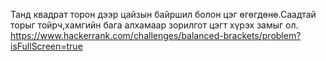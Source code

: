 Танд квадрат торон дээр цайзын байршил болон цэг өгөгдөнө.Саадтай торыг тойрч,хамгийн бага алхамаар зорилгот цэгт хүрэх замыг ол.
https://www.hackerrank.com/challenges/balanced-brackets/problem?isFullScreen=true
